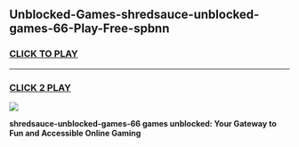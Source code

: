 
## Unblocked-Games-shredsauce-unblocked-games-66-Play-Free-spbnn
<h3>
<a href="https://premium76.site?title=shredsauce-unblocked-games-66&ref=19M">CLICK TO PLAY</a></h3>
<hr>

<h3>
<a href="https://premium76.site?title=shredsauce-unblocked-games-66&ref=19M">CLICK 2 PLAY</a>
  
</h3>

<a href="https://premium76.site?title=shredsauce-unblocked-games-66&ref=19M"><img src="https://clearcache.store/games.png"></a>


**shredsauce-unblocked-games-66 games unblocked: Your Gateway to Fun and Accessible Online Gaming**
